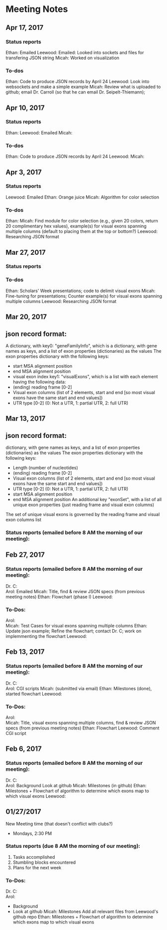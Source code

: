 # Meeting Notes

## Apr 17, 2017

### Status reports
Ethan: Emailed
Leewood: Emailed: Looked into sockets and files for transfering JSON string
Micah: Worked on visualization


### To-dos
Ethan: Code to produce JSON records by April 24
Leewood: Look into websockets and make a simple example
Micah: Review what is uploaded to github; email Dr. Carroll (so that he can email Dr. Seipelt-Thiemann); 


## Apr 10, 2017

### Status reports
Ethan: 
Leewood: Emailed
Micah: 


### To-dos
Ethan: Code to produce JSON records by April 24
Leewood: 
Micah: 



## Apr 3, 2017

### Status reports
Leewood: Emailed
Ethan: Orange juice
Micah: Algorithm for color selection


### To-dos
Ethan: 
Micah: Find module for color selection (e.g., given 20 colors, return 20 complimentary hex values), example(s) for visual exons spanning multiple columns (default to placing them at the top or bottom?)
Leewood: Researching JSON format

## Mar 27, 2017

### Status reports

### To-dos
Ethan: Scholars' Week presentations; code to delimit visual exons
Micah: Fine-tuning for presentations; Counter example(s) for visual exons spanning multiple columns
Leewood: Researching JSON format

## Mar 20, 2017

json record format:
---------------------------------
A dictionary, with
key0: "geneFamilyInfo", which is a dictionary, with gene names as keys, and a list of exon properties (dictionaries) as the values
The exon properties dictionary with the following keys:
+ start MSA alignment position
+ end MSA alignment position
+ visual exon index
key1: "visualExons", which is a list with each element having the following data:
+ (ending) reading frame [0-2]
+ Visual exon columns (list of 2 elements, start and end [so most visual exons have the same start and end values])
+ UTR type [0-2] (0: Not a UTR, 1: partial UTR, 2: full UTR)



## Mar 13, 2017
json record format:
---------------------------------
dictionary, with gene names as keys, and a list of exon properties (dictionaries) as the values
The exon properties dictionary with the following keys:
+ Length  (number of nucleotides)
+ (ending) reading frame [0-2]
+ Visual exon columns (list of 2 elements, start and end [so most visual exons have the same start and end values])
+ UTR type [0-2] (0: Not a UTR, 1: partial UTR, 2: full UTR)
+ start MSA alignment position
+ end MSA alignment position
An additional key "exonSet", with a list of all unique exon properties (just reading frame and visual exon columns)

The set of unique visual exons is governed by the reading frame and visual exon columns list

### Status reports (emailed before 8 AM the morning of our meeting):



## Feb 27, 2017
### Status reports (emailed before 8 AM the morning of our meeting):
Dr. C:   
Arol:    Emailed
Micah:   Title, find & review JSON specs (from previous meeting notes)
Ethan:   Flowchart (phase I)
Leewood: 

### To-Dos:
Arol:    
Micah:	 Test Cases for visual exons spanning multiple columns
Ethan:   Update json example;  Refine the flowchart; contact Dr. C; work on implemmenting the flowchart
Leewood: 



## Feb 13, 2017
### Status reports (emailed before 8 AM the morning of our meeting):
Dr. C:   
Arol:    CGI scripts
Micah:   (submitted via email)
Ethan:   Milestones (done), started flowchart
Leewood: 

### To-Dos:
Arol:    
Micah:   Title, visual exons spanning multiple columns, find & review JSON specs (from previous meeting notes)
Ethan:   Flowchart
Leewood: Comment CGI script


## Feb 6, 2017
### Status reports (emailed before 8 AM the morning of our meeting):
Dr. C:   
Arol:    Background
         Look at github
Micah:   Milestones (in github)
Ethan:   Milestones
         + Flowchart of algorithm to determine which exons map to which visual exons
Leewood:

## 01/27/2017

New Meeting time (that doesn't conflict with clubs?)
+ Mondays, 2:30 PM

### Status reports (due 8 AM the morning of our meeting):
1. Tasks accomplished
2. Stumbling blocks encountered
3. Plans for the next week

### To-Dos:
Dr. C:   
Arol:    
* Background
* Look at github
Micah:   Milestones
         Add all relevant files from Leewood's github repo
Ethan:   Milestones
         + Flowchart of algorithm to determine which exons map to which visual exons
